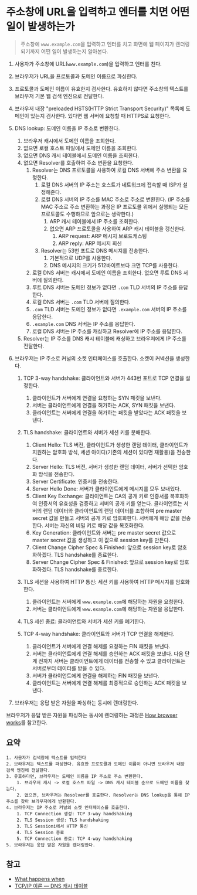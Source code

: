 # 주소창에 URL을 입력하고 엔터를 치면 어떤 일이 발생하는가

>주소창에 `www.example.com`을 입력하고 엔터를 치고 화면에 웹 페이지가 렌더링되기까지 어떤 일이 발생하는지 알아본다.



1. 사용자가 주소창에 URL(`www.example.com`)을 입력하고 엔터를 친다.
2. 브라우저가 URL을 프로토콜과 도메인 이름으로 파싱한다.
3. 프로토콜과 도메인 이름이 유효한지 검사한다. 유효하지 않다면 주소창의 텍스트를 브라우저 기본 웹 검색 엔진으로 전달한다.
4. 브라우저 내장 "preloaded HSTS(HTTP Strict Transport Security)" 목록에 도메인이 있는지 검사한다. 있다면 웹 서버에 요청할 때 HTTPS로 요청한다.
5. DNS lookup: 도메인 이름을 IP 주소로 변환한다.
   1. 브라우저 캐시에서 도메인 이름을 조회한다.
   2. 없으면 로컬 호스트 파일에서 도메인 이름을 조회한다.
   3. 없으면 DNS 캐시 테이블에서 도메인 이름을 조회한다.
   4. 없으면 Resolver를 호출하여 주소 변환을 요청한다.
      1. Resolver는 DNS 프로토콜을 사용하여 로컬 DNS 서버에 주소 변환을 요청한다.
         1. 로컬 DNS 서버의 IP 주소는 호스트가 네트워크에 접속할 때 ISP가 설정해준다.
         2. 로컬 DNS 서버의 IP 주소를 MAC 주소로 주소로 변환한다. (IP 주소를 MAC 주소로 주소 변환하는 과정은 IP 프로토콜 위에서 실행되는 모든 프로토콜도 수행하므로 앞으로는 생략한다.)
            1. ARP 캐시 테이블에서 IP 주소를 조회한다.
            2. 없으면 ARP 프로토콜을 사용하여 ARP 캐시 테이블을 갱신한다.
               1. ARP request: ARP 메시지 브로드캐스팅
               2. ARP reply: ARP 메시지 회신
         3. Resolver는 53번 포트로 DNS 메시지를 전송한다.
            1. 기본적으로 UDP를 사용한다.
            2. DNS 메시지의 크기가 512바이트보다 크면 TCP를 사용한다.
      2. 로컬 DNS 서버는 캐시에서 도메인 이름을 조회한다. 없으면 루트 DNS 서버에 질의한다.
      3. 루트 DNS 서버는 도메인 정보가 없다면 `.com` TLD 서버의 IP 주소를 응답한다.
      4. 로컬 DNS 서버는 `.com` TLD 서버에 질의한다.
      5. `.com` TLD 서버는 도메인 정보가 없다면 `.example.com` 서버의 IP 주소를 응답한다.
      6. `.example.com` DNS 서버는 IP 주소를 응답한다.
      7. 로컬 DNS 서버는 IP 주소를 캐싱하고 Resolver에 IP 주소를 응답한다.
   5. Resolver는 IP 주소를 DNS 캐시 테이블에 캐싱하고 브라우저에게 IP 주소를 전달한다.
6. 브라우저는 IP 주소로 커널의 소켓 인터페이스를 호출한다. 소켓이 커넥션을 생성한다.
   1. TCP 3-way handshake: 클라이언트와 서버가 443번 포트로 TCP 연결을 설정한다.
      1. 클라이언트가 서버에게 연결을 요청하는 SYN 패킷을 보낸다.
      2. 서버는 클라이언트에게 연결을 허가하는 ACK, SYN 패킷을 보낸다.
      3. 클라이언트는 서버에게 연결을 허가하는 패킷을 받았다는 ACK 패킷을 보낸다.

   2. TLS handshake: 클라이언트와 서버가 세션 키를 분배한다.
      1. Client Hello: TLS 버전, 클라이언트가 생성한 랜덤 데이터, 클라이언트가 지원하는 암호화 방식, 세션 아이디(기존의 세션이 있다면 재활용)을 전송한다.
      2. Server Hello: TLS 버전, 서버가 생성한 랜덤 데이터, 서버가 선택한 암호화 방식을 전송한다.
      3. Server Certificate: 인증서를 전송한다.
      4. Server Hello Done: 서버가 클라이언트에게 메시지를 모두 보내었다.
      5. Client Key Exchange: 클라이언트는 CA의 공개 키로 인증서를 복호화하여 인증서의 유효성을 검증하고 서버의 공개 키를 얻는다. 클라이언트는 서버의 랜덤 데이터와 클라이언트의 랜덤 데이터를 조합하여 pre master secret 값을 만들고 서버의 공개 키로 암호화한다. 서버에게 해당 값을 전송한다. 서버는 자신의 비밀 키로 해당 값을 복호화한다.
      6. Key Generation: 클라이언트와 서버는 pre master secret 값으로 master secret 값을 생성하고 이 값으로 session key를 만든다.
      7. Client Change Cipher Spec & Finished: 앞으로 session key로 암호화하겠다. TLS handshake를 종료한다.
      8. Server Change Cipher Spec & Finished: 앞으로 session key로 암호화하겠다. TLS handshake를 종료한다.

   3. TLS 세션을 사용하여 HTTP 통신: 세션 키를 사용하여 HTTP 메시지를 암호화한다.
      1. 클라이언트는 서버에게 `www.example.com`에 해당하는 자원을 요청한다.
      2. 서버는 클라이언트에게 `www.example.com`에 해당하는 자원을 응답한다.

   4. TLS 세션 종료: 클라이언트와 서버가 세션 키를 폐기한다.
   5. TCP 4-way handshake: 클라이언트와 서버가 TCP 연결을 해제한다.
      1. 클라이언트가 서버에게 연결 해제를 요청하는 FIN 패킷을 보낸다.
      2. 서버는 클라이언트에게 연결 해제를 승인하는 ACK 패킷을 보낸다. 다음 단계 전까지 서버는 클라이언트에게 데이터를 전송할 수 있고 클라이언트는 서버로부터 데이터를 받을 수 있다.
      3. 서버가 클라이언트에게 연결을 해제하는 FIN 패킷을 보낸다.
      4. 클라이언트는 서버에게 연결 해제를 최종적으로 승인하는 ACK 패킷을 보낸다.

7. 브라우저는 응답 받은 자원을 파싱하는 동시에 렌더링한다.

브라우저가 응답 받은 자원을 파싱하는 동시에 렌더링하는 과정은 [How browser works](https://github.com/leegwae/til/blob/main/How%20browsers%20work.md)를 참고한다.



## 요약

```
1. 사용자가 검색창에 텍스트를 입력한다
2. 브라우저는 텍스트를 파싱한다. 유효한 프로토콜과 도메인 이름이 아니면 브라우저 내장 검색 엔진에 전달한다.
3. 유효하다면, 브라우저는 도메인 이름을 IP 주소로 주소 변환한다.
	1. 브라우저 캐시 -> 로컬 호스트 파일 -> DNS 캐시 테이블 순으로 도메인 이름을 찾는다.
	2. 없으면, 브라우저는 Resolver를 호출한다. Resolver는 DNS lookup을 통해 IP 주소를 찾아 브라우저에게 반환한다.
4. 브라우저는 IP 주소로 커널의 소켓 인터페이스를 호출한다.
	1. TCP Connection 생성: TCP 3-way handshaking
	2. TLS Session 생성: TLS handshaking
	3. TLS Sessioni에서 HTTP 통신
	4. TLS Session 종료
	5. TCP Connection 종료: TCP 4-way handshaking
5. 브라우저는 응답 받은 자원을 렌더링한다.
```




## 참고

- [What happens when](https://github.com/alex/what-happens-when)
- [TCP/IP 이론 — DNS 캐시 테이블](https://medium.com/pocs/tcp-ip-%EC%9D%B4%EB%A1%A0-dns-%EC%BA%90%EC%8B%9C-%ED%85%8C%EC%9D%B4%EB%B8%94-6f12c4b44653)

